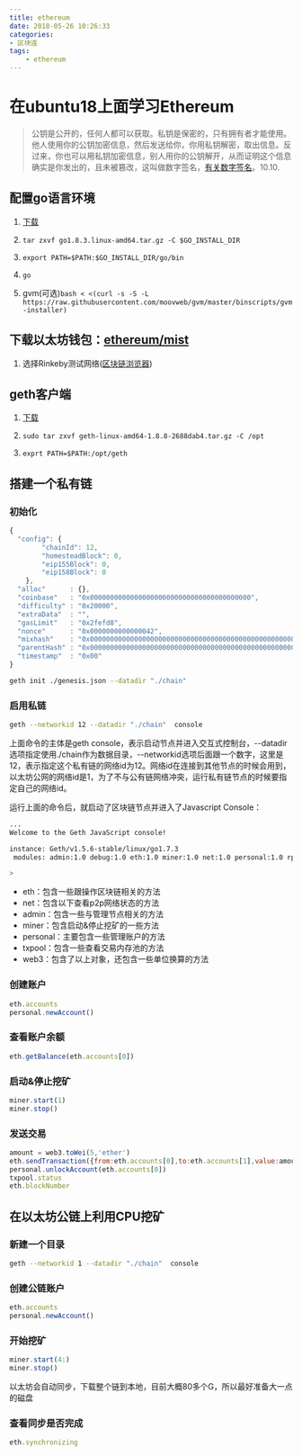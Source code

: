 ```yaml
---
title: ethereum
date: 2018-05-26 10:26:33
categories:
- 区块连
tags:
    - ethereum
---
```

# 在ubuntu18上面学习Ethereum

> 公钥是公开的，任何人都可以获取。私钥是保密的，只有拥有者才能使用。他人使用你的公钥加密信息，然后发送给你，你用私钥解密，取出信息。反过来，你也可以用私钥加密信息，别人用你的公钥解开，从而证明这个信息确实是你发出的，且未被篡改，这叫做数字签名，[有关数字签名](http://www.ruanyifeng.com/blog/2011/08/what_is_a_digital_signature.html)。10.10.

## 配置go语言环境

1. [下载](https://golang.org/dl/)

2. `tar zxvf go1.8.3.linux-amd64.tar.gz -C $GO_INSTALL_DIR`

3. `export PATH=$PATH:$GO_INSTALL_DIR/go/bin`

4. `go`

5. gvm(可选)`bash < <(curl -s -S -L https://raw.githubusercontent.com/moovweb/gvm/master/binscripts/gvm-installer)`

<!--more-->

## 下载以太坊钱包：[ethereum/mist](https://github.com/ethereum/mist/releases)

1. 选择Rinkeby测试网络([区块链浏览器](https://rinkeby.etherscan.io/))

## geth客户端

1. [下载](https://ethereum.github.io/go-ethereum/)

2. `sudo tar zxvf geth-linux-amd64-1.8.8-2688dab4.tar.gz -C /opt`

3. `exprt PATH=$PATH:/opt/geth`

## 搭建一个私有链

### 初始化

```js
{
  "config": {
        "chainId": 12,
        "homesteadBlock": 0,
        "eip155Block": 0,
        "eip158Block": 0
    },
  "alloc"      : {},
  "coinbase"   : "0x0000000000000000000000000000000000000000",
  "difficulty" : "0x20000",
  "extraData"  : "",
  "gasLimit"   : "0x2fefd8",
  "nonce"      : "0x0000000000000042",
  "mixhash"    : "0x0000000000000000000000000000000000000000000000000000000000000000",
  "parentHash" : "0x0000000000000000000000000000000000000000000000000000000000000000",
  "timestamp"  : "0x00"
}
```

```bash
geth init ./genesis.json --datadir "./chain"
```

### 启用私链

```bash
geth --networkid 12 --datadir "./chain"  console
```

上面命令的主体是geth console，表示启动节点并进入交互式控制台，--datadir选项指定使用./chain作为数据目录，--networkid选项后面跟一个数字，这里是12，表示指定这个私有链的网络id为12。网络id在连接到其他节点的时候会用到，以太坊公网的网络id是1，为了不与公有链网络冲突，运行私有链节点的时候要指定自己的网络id。

运行上面的命令后，就启动了区块链节点并进入了Javascript Console：

```bash
...
Welcome to the Geth JavaScript console!

instance: Geth/v1.5.6-stable/linux/go1.7.3
 modules: admin:1.0 debug:1.0 eth:1.0 miner:1.0 net:1.0 personal:1.0 rpc:1.0 txpool:1.0 web3:1.0

>
```

* eth：包含一些跟操作区块链相关的方法
* net：包含以下查看p2p网络状态的方法
* admin：包含一些与管理节点相关的方法
* miner：包含启动&停止挖矿的一些方法
* personal：主要包含一些管理账户的方法
* txpool：包含一些查看交易内存池的方法
* web3：包含了以上对象，还包含一些单位换算的方法

### 创建账户

```js
eth.accounts
personal.newAccount()
```

### 查看账户余额

```js
eth.getBalance(eth.accounts[0])
```

### 启动&停止挖矿

```js
miner.start(1)
miner.stop()
```

### 发送交易

```js
amount = web3.toWei(5,'ether')
eth.sendTransaction({from:eth.accounts[0],to:eth.accounts[1],value:amount})
personal.unlockAccount(eth.accounts[0])
txpool.status
eth.blockNumber
```

## 在以太坊公链上利用CPU挖矿

### 新建一个目录

```bash
geth --networkid 1 --datadir "./chain"  console
```

### 创建公链账户

```js
eth.accounts
personal.newAccount()
```

### 开始挖矿

```js
miner.start(4:)
miner.stop()
```

以太坊会自动同步，下载整个链到本地，目前大概80多个G，所以最好准备大一点的磁盘

### 查看同步是否完成

```js
eth.synchronizing
```
